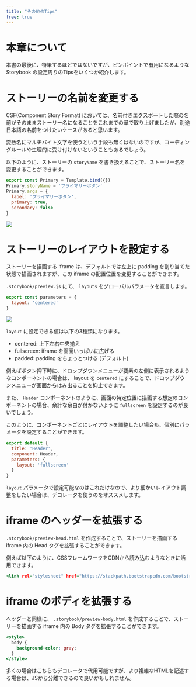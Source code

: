 ```yaml
---
title: "その他のTips"
free: true
---
```


# 本章について

本書の最後に、特筆するほどではないですが、ピンポイントで有用になるような Storybook の設定周りのTipsをいくつか紹介します。

# ストーリーの名前を変更する

CSF(Component Story Format) においては、名前付きエクスポートした際の名前がそのままストーリー名になることをこれまでの章で取り上げましたが、別途日本語の名前をつけたいケースがあると思います。

変数名にマルチバイト文字を使うという手段も無くはないのですが、コーディングルールや生理的に受け付けないということもあるでしょう。

以下のように、ストーリーの `storyName` を書き換えることで、ストーリー名を変更することができます。

```js:src/components/Button.stories.js
export const Primary = Template.bind({})
Primary.storyName = 'プライマリーボタン'
Primary.args = {
  label: 'プライマリーボタン',
  primary: true,
  secondary: false
}
```

![](https://storage.googleapis.com/zenn-user-upload/rcj6f8qauu7t5xutpgvuypdtb1sz)

# ストーリーのレイアウトを設定する

ストーリーを描画する iframe は、デフォルトでは左上に padding を割り当てた状態で描画されますが、この iframe の配置位置を変更することができます。

`.storybook/preview.js` にて、 `layouts` をグローバルパラメータを宣言します。

```js:.storybook/preview.js
export const parameters = {
  layout: 'centered'
}
```

![](https://storage.googleapis.com/zenn-user-upload/h0xmze7xsntdx6zqic1ijv966x80)

`layout` に設定できる値は以下の3種類になります。

- centered: 上下左右中央揃え
- fullscreen: iframe を画面いっぱいに広げる
- padded: padding をちょっとつける (デフォルト)

例えばボタン押下時に、ドロップダウンメニューが要素の左側に表示されるようなコンポーネントの場合は、 layout を `centered` にすることで、ドロップダウンメニューが画面からはみ出ることを抑止できます。

また、 `Header` コンポーネントのように、画面の特定位置に描画する想定のコンポーネントの場合、余計な余白が付かないように `fullscreen` を設定するのが良いでしょう。

このように、コンポーネントごとにレイアウトを調整したい場合も、個別にパラメータを設定することができます。

```js:.src/components/Header.stories.js
export default {
  title: 'Header',
  component: Header,
  parameters: {
    layout: 'fullscreen'
  }
}
```

`layout` パラメータで設定可能なのはこれだけなので、より細かいレイアウト調整をしたい場合は、デコレータを使うのをオススメします。

# iframe のヘッダーを拡張する

`.storybook/preview-head.html` を作成することで、ストーリーを描画する iframe 内の Head タグを拡張することができます。

例えば以下のように、CSSフレームワークをCDNから読み込むようなときに活用できます。

```html:.storybook/preview-head.html
<link rel="stylesheet" href="https://stackpath.bootstrapcdn.com/bootstrap/4.3.1/css/bootstrap.min.css" integrity="sha384-ggOyR0iXCbMQv3Xipma34MD+dH/1fQ784/j6cY/iJTQUOhcWr7x9JvoRxT2MZw1T" crossorigin="anonymous">
```

# iframe のボディを拡張する

ヘッダーと同様に、 `.storybook/preview-body.html` を作成することで、ストーリーを描画する iframe 内の Body タグを拡張することができます。

```html:.storybook/preview-body.html
<style>
  body {
    background-color: gray;
  }
</style>
```

多くの場合はこちらもデコレータで代用可能ですが、より複雑なHTMLを記述する場合は、JSから分離できるので良いかもしれません。